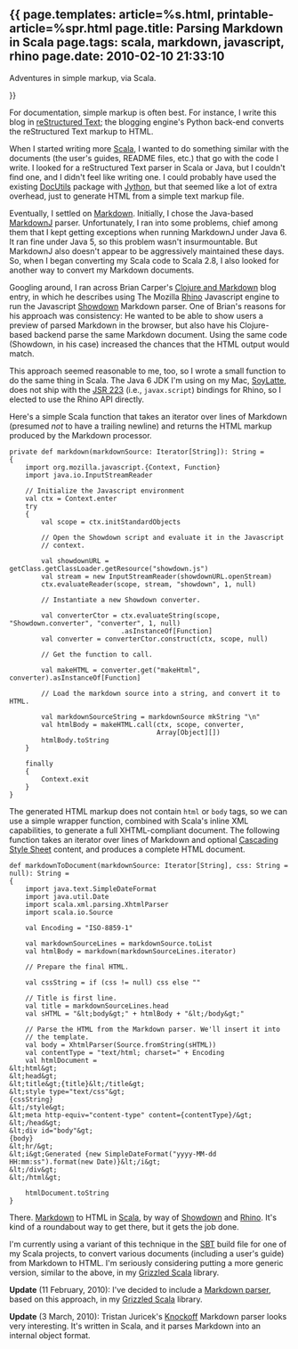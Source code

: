 {{
page.templates: article=%s.html, printable-article=%spr.html
page.title: Parsing Markdown in Scala
page.tags: scala, markdown, javascript, rhino
page.date: 2010-02-10 21:33:10
---
Adventures in simple markup, via Scala.


}}

For documentation, simple markup is often best. For instance, I
write this blog in
[reStructured Text][]; the
blogging engine's Python back-end converts the reStructured Text
markup to HTML.

When I started writing more [Scala][], I
wanted to do something similar with the documents (the user's
guides, README files, etc.) that go with the code I write. I looked
for a reStructured Text parser in Scala or Java, but I couldn't
find one, and I didn't feel like writing one. I could probably have
used the existing [DocUtils][]
package with [Jython][], but that seemed like
a lot of extra overhead, just to generate HTML from a simple text
markup file.

Eventually, I settled on
[Markdown][].
Initially, I chose the Java-based
[MarkdownJ][] parser.
Unfortunately, I ran into some problems, chief among them that I
kept getting exceptions when running MarkdownJ under Java 6. It ran
fine under Java 5, so this problem wasn't insurmountable. But
MarkdownJ also doesn't appear to be aggressively maintained these
days. So, when I began converting my Scala code to Scala 2.8, I
also looked for another way to convert my Markdown documents.

Googling around, I ran across Brian Carper's
[Clojure and Markdown][]
blog entry, in which he describes using The Mozilla
[Rhino][] Javascript engine to run the
Javascript [Showdown][] Markdown
parser. One of Brian's reasons for his approach was consistency: He
wanted to be able to show users a preview of parsed Markdown in the
browser, but also have his Clojure-based backend parse the same
Markdown document. Using the same code (Showdown, in his case)
increased the chances that the HTML output would match.

This approach seemed reasonable to me, too, so I wrote a small
function to do the same thing in Scala. The Java 6 JDK I'm using on
my Mac, [SoyLatte][],
does not ship with the
[JSR 223][] (i.e.,
`javax.script`) bindings for Rhino, so I elected to use the Rhino
API directly.

Here's a simple Scala function that takes an iterator over lines of
Markdown (presumed *not* to have a trailing newline) and returns
the HTML markup produced by the Markdown processor.

    private def markdown(markdownSource: Iterator[String]): String =
    {
        import org.mozilla.javascript.{Context, Function}
        import java.io.InputStreamReader
    
        // Initialize the Javascript environment
        val ctx = Context.enter
        try
        {
            val scope = ctx.initStandardObjects
    
            // Open the Showdown script and evaluate it in the Javascript
            // context.
    
            val showdownURL = getClass.getClassLoader.getResource("showdown.js")
            val stream = new InputStreamReader(showdownURL.openStream)
            ctx.evaluateReader(scope, stream, "showdown", 1, null)
    
            // Instantiate a new Showdown converter.
    
            val converterCtor = ctx.evaluateString(scope, "Showdown.converter", "converter", 1, null)
                                .asInstanceOf[Function]
            val converter = converterCtor.construct(ctx, scope, null)
    
            // Get the function to call.
    
            val makeHTML = converter.get("makeHtml", converter).asInstanceOf[Function]
    
            // Load the markdown source into a string, and convert it to HTML.
    
            val markdownSourceString = markdownSource mkString "\n"
            val htmlBody = makeHTML.call(ctx, scope, converter,
                                         Array[Object][])
            htmlBody.toString
        }
    
        finally
        {
            Context.exit
        }
    }

The generated HTML markup does not contain `html` or `body` tags,
so we can use a simple wrapper function, combined with Scala's
inline XML capabilities, to generate a full XHTML-compliant
document. The following function takes an iterator over lines of
Markdown and optional
[Cascading Style Sheet][]
content, and produces a complete HTML document.

    def markdownToDocument(markdownSource: Iterator[String], css: String = null): String =
    {
        import java.text.SimpleDateFormat
        import java.util.Date
        import scala.xml.parsing.XhtmlParser
        import scala.io.Source
    
        val Encoding = "ISO-8859-1"
    
        val markdownSourceLines = markdownSource.toList
        val htmlBody = markdown(markdownSourceLines.iterator)
    
        // Prepare the final HTML.
    
        val cssString = if (css != null) css else ""
    
        // Title is first line.
        val title = markdownSourceLines.head
        val sHTML = "&lt;body&gt;" + htmlBody + "&lt;/body&gt;"
    
        // Parse the HTML from the Markdown parser. We'll insert it into
        // the template.
        val body = XhtmlParser(Source.fromString(sHTML))
        val contentType = "text/html; charset=" + Encoding
        val htmlDocument = 
    &lt;html&gt;
    &lt;head&gt;
    &lt;title&gt;{title}&lt;/title&gt;
    &lt;style type="text/css"&gt;
    {cssString}
    &lt;/style&gt;
    &lt;meta http-equiv="content-type" content={contentType}/&gt;
    &lt;/head&gt;
    &lt;div id="body"&gt;
    {body}
    &lt;hr/&gt;
    &lt;i&gt;Generated {new SimpleDateFormat("yyyy-MM-dd HH:mm:ss").format(new Date)}&lt;/i&gt;
    &lt;/div&gt;
    &lt;/html&gt;
    
        htmlDocument.toString
    }

There. [Markdown][] to
HTML in [Scala][], by way of
[Showdown][] and
[Rhino][]. It's kind of a roundabout
way to get there, but it gets the job done.

I'm currently using a variant of this technique in the
[SBT][] build file for
one of my Scala projects, to convert various documents (including a
user's guide) from Markdown to HTML. I'm seriously considering
putting a more generic version, similar to the above, in my
[Grizzled Scala][]
library.

**Update** (11 February, 2010): I've decided to include a
[Markdown parser][],
based on this approach, in my
[Grizzled Scala][]
library.

**Update** (3 March, 2010): Tristan Juricek's
[Knockoff][] Markdown
parser looks very interesting. It's written in Scala, and it parses
Markdown into an internal object format.

[reStructured Text]: http://docutils.sourceforge.net/rst.html
[Scala]: http://www.scala-lang.org/
[DocUtils]: http://docutils.sourceforge.net/
[Jython]: http://www.jython.org/
[Markdown]: http://daringfireball.net/projects/markdown/
[MarkdownJ]: http://markdownj.sourceforge.net/
[Clojure and Markdown]: http://briancarper.net/blog/clojure-and-markdown-and-javascript-and-java-and
[Rhino]: http://www.mozilla.org/rhino/
[Showdown]: http://attacklab.net/showdown/
[SoyLatte]: http://landonf.bikemonkey.org/static/soylatte/
[JSR 223]: http://jcp.org/en/jsr/detail?id=223
[Object]: markdownSourceString
[Cascading Style Sheet]: http://en.wikipedia.org/wiki/Cascading_Style_Sheets
[Markdown]: http://daringfireball.net/projects/markdown/
[Scala]: http://www.scala-lang.org/
[Showdown]: http://attacklab.net/showdown/
[Rhino]: http://www.mozilla.org/rhino/
[SBT]: http://code.google.com/p/simple-build-tool/
[Grizzled Scala]: http://www.clapper.org/software/scala/grizzled-scala/
[Markdown parser]: http://github.com/bmc/grizzled-scala/raw/master/src/main/scala/grizzled/parsing/markdown.scala
[Grizzled Scala]: http://www.clapper.org/software/scala/grizzled-scala/
[Knockoff]: http://tristanhunt.com/projects/knockoff/
